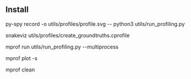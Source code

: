 ## Install

py-spy record -o utils/profiles/profile.svg -- python3 utils/run_profiling.py


snakeviz utils/profiles/create_groundtruths.cprofile

mprof run utils/run_profiling.py --multiprocess

mprof plot -s

mprof clean